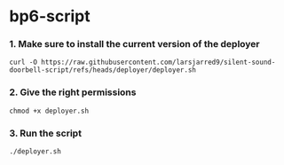 # bp6-script

### 1. Make sure to install the current version of the deployer
```curl -O https://raw.githubusercontent.com/larsjarred9/silent-sound-doorbell-script/refs/heads/deployer/deployer.sh```

### 2. Give the right permissions
```chmod +x deployer.sh```

### 3. Run the script
```./deployer.sh```


